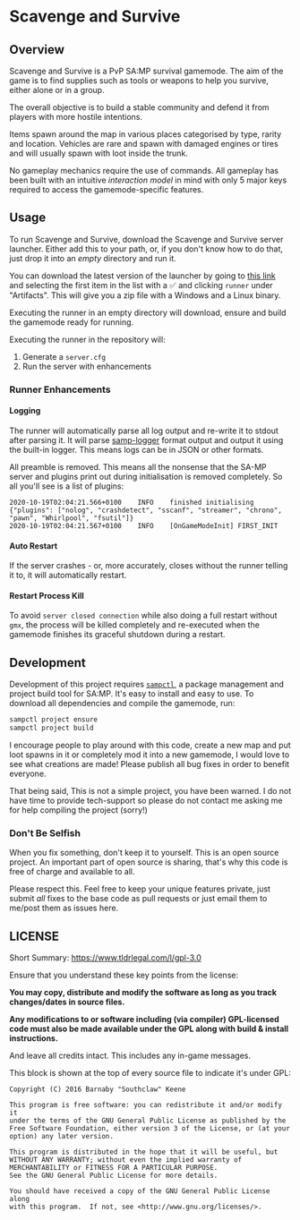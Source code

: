 # Scavenge and Survive

## Overview

Scavenge and Survive is a PvP SA:MP survival gamemode. The aim of the game is to
find supplies such as tools or weapons to help you survive, either alone or in a
group.

The overall objective is to build a stable community and defend it from players
with more hostile intentions.

Items spawn around the map in various places categorised by type, rarity and
location. Vehicles are rare and spawn with damaged engines or tires and will
usually spawn with loot inside the trunk.

No gameplay mechanics require the use of commands. All gameplay has been built
with an intuitive _interaction model_ in mind with only 5 major keys required to
access the gamemode-specific features.

## Usage

To run Scavenge and Survive, download the Scavenge and Survive server launcher.
Either add this to your path, or, if you don't know how to do that, just drop it
into an _empty_ directory and run it.

You can download the latest version of the launcher by going to
[this link](https://github.com/Southclaws/ScavengeSurvive/actions?query=workflow%3Arunner)
and selecting the first item in the list with a ✅ and clicking `runner` under
"Artifacts". This will give you a zip file with a Windows and a Linux binary.

Executing the runner in an empty directory will download, ensure and build the
gamemode ready for running.

Executing the runner in the repository will:

1. Generate a `server.cfg`
2. Run the server with enhancements

### Runner Enhancements

#### Logging

The runner will automatically parse all log output and re-write it to stdout
after parsing it. It will parse
[samp-logger](https://github.com/Southclaws/samp-logger) format output and
output it using the built-in logger. This means logs can be in JSON or other
formats.

All preamble is removed. This means all the nonsense that the SA-MP server and
plugins print out during initialisation is removed completely. So all you'll see
is a list of plugins:

```
2020-10-19T02:04:21.566+0100    INFO    finished initialising   {"plugins": ["nolog", "crashdetect", "sscanf", "streamer", "chrono", "pawn", "Whirlpool", "fsutil"]}
2020-10-19T02:04:21.567+0100    INFO    [OnGameModeInit] FIRST_INIT
```

#### Auto Restart

If the server crashes - or, more accurately, closes without the runner telling
it to, it will automatically restart.

#### Restart Process Kill

To avoid `server closed connection` while also doing a full restart without
`gmx`, the process will be killed completely and re-executed when the gamemode
finishes its graceful shutdown during a restart.

## Development

Development of this project requires
[`sampctl`](https://github.com/Southclaws/sampctl), a package management and
project build tool for SA:MP. It's easy to install and easy to use. To download
all dependencies and compile the gamemode, run:

```bash
sampctl project ensure
sampctl project build
```

I encourage people to play around with this code, create a new map and put loot
spawns in it or completely mod it into a new gamemode, I would love to see what
creations are made! Please publish all bug fixes in order to benefit everyone.

That being said, This is not a simple project, you have been warned. I do not
have time to provide tech-support so please do not contact me asking me for help
compiling the project (sorry!)

### Don't Be Selfish

When you fix something, don't keep it to yourself. This is an open source
project. An important part of open source is sharing, that's why this code is
free of charge and available to all.

Please respect this. Feel free to keep your unique features private, just submit
_all_ fixes to the base code as pull requests or just email them to me/post them
as issues here.

## LICENSE

Short Summary: https://www.tldrlegal.com/l/gpl-3.0

Ensure that you understand these key points from the license:

**You may copy, distribute and modify the software as long as you track
changes/dates in source files.**

**Any modifications to or software including (via compiler) GPL-licensed code
must also be made available under the GPL along with build & install
instructions.**

And leave all credits intact. This includes any in-game messages.

This block is shown at the top of every source file to indicate it's under GPL:

```
Copyright (C) 2016 Barnaby "Southclaw" Keene

This program is free software: you can redistribute it and/or modify it
under the terms of the GNU General Public License as published by the
Free Software Foundation, either version 3 of the License, or (at your
option) any later version.

This program is distributed in the hope that it will be useful, but
WITHOUT ANY WARRANTY; without even the implied warranty of
MERCHANTABILITY or FITNESS FOR A PARTICULAR PURPOSE.
See the GNU General Public License for more details.

You should have received a copy of the GNU General Public License along
with this program.  If not, see <http://www.gnu.org/licenses/>.
```
